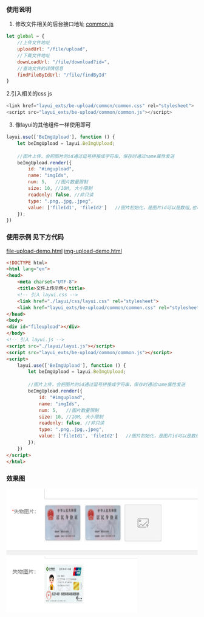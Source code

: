 ### 使用说明
1. 修改文件相关的后台接口地址
[common.js](layui_exts%2Fbe-upload%2Fcommon%2Fcommon.js)
```js
let global = {
    //上传文件地址
    uploadUrl: "/file/upload",
    //下载文件地址
    downLoadUrl: "/file/download?id=",
    //查询文件的详情信息
    findFileByIdUrl: "/file/findById"
}
```
2.引入相关的css js
```js
<link href="layui_exts/be-upload/common/common.css" rel="stylesheet">
<script src="layui_exts/be-upload/common/common.js"></script>
```

3. 像layui的其他组件一样使用即可
```js
layui.use(['BeImgUpload'], function () {
    let beImgUpload = layui.BeImgUpload;

    //图片上传，会把图片的id通过逗号拼接成字符串，保存时通过name属性发送
    beImgUpload.render({
        id: "#imgupload",
        name: "imgIds",
        num: 5,   //图片数量限制
        size: 10, //10M, 大小限制
        readonly: false, //非只读
        type: ".png,.jpg,.jpeg",
        value: ['fileId1', 'fileId2']   //图片初始化，是图片id可以是数组,也可以是以,拼接的字符串
    });
})
```


### 使用示例 见下方代码
[file-upload-demo.html](file-upload-demo.html)
[img-upload-demo.html](img-upload-demo.html)

```html
<!DOCTYPE html>
<html lang="en">
<head>
    <meta charset="UTF-8">
    <title>文件上传示例</title>
    <!-- 引入 layui.css -->
    <link href="./layui/css/layui.css" rel="stylesheet">
    <link href="layui_exts/be-upload/common/common.css" rel="stylesheet">
</head>
<body>
<div id="fileupload"></div>
</body>
<!-- 引入 layui.js -->
<script src="./layui/layui.js"></script>
<script src="layui_exts/be-upload/common/common.js"></script>
<script>
    layui.use(['BeImgUpload'], function () {
        let beImgUpload = layui.BeImgUpload;

        //图片上传，会把图片的id通过逗号拼接成字符串，保存时通过name属性发送
        beImgUpload.render({
            id: "#imgupload",
            name: "imgIds",
            num: 5,   //图片数量限制
            size: 10, //10M, 大小限制
            readonly: false, //非只读
            type: ".png,.jpg,.jpeg",
            value: ['fileId1', 'fileId2']   //图片初始化，是图片id可以是数组,也可以是以,拼接的字符串
        });
    })
</script>
</html>
```
### 效果图
![edit.png](img%2Fedit.png)
![detail.png](img%2Fdetail.png)